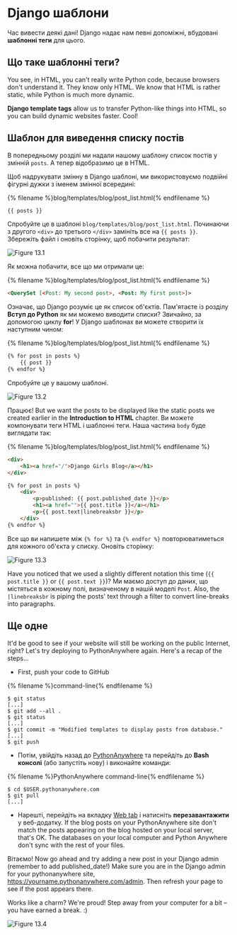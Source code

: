 # Django шаблони

Час вивести деякі дані! Django надає нам певні допоміжні, вбудовані **шаблонні теги** для цього.

## Що таке шаблонні теги?

You see, in HTML, you can't really write Python code, because browsers don't understand it. They know only HTML. We know that HTML is rather static, while Python is much more dynamic.

**Django template tags** allow us to transfer Python-like things into HTML, so you can build dynamic websites faster. Cool!

## Шаблон для виведення списку постів

В попередньому розділі ми надали нашому шаблону список постів у змінній `posts`. А тепер відобразимо це в HTML.

Щоб надрукувати змінну в Django шаблоні, ми використовуємо подвійні фігурні дужки з іменем змінної всередині:

{% filename %}blog/templates/blog/post_list.html{% endfilename %}

```html
{{ posts }}
```

Спробуйте це в шаблоні `blog/templates/blog/post_list.html`. Починаючи з другого `<div>` до третього `</div>` замініть все на `{{ posts }}`. Збережіть файл і оновіть сторінку, щоб побачити результат:

![Figure 13.1](images/step1.png)

Як можна побачити, все що ми отримали це:

{% filename %}blog/templates/blog/post_list.html{% endfilename %}

```html
<QuerySet [<Post: My second post>, <Post: My first post>]>
```

Означає, що Django розуміє це як список об'єктів. Пам'ятаєте із розділу **Вступ до Python** як ми можемо виводити списки? Звичайно, за допомогою циклу **for**! У Django шаблонах ви можете створити їх наступним чином:

{% filename %}blog/templates/blog/post_list.html{% endfilename %}

```html
{% for post in posts %}
    {{ post }}
{% endfor %}
```

Спробуйте це у вашому шаблоні.

![Figure 13.2](images/step2.png)

Працює! But we want the posts to be displayed like the static posts we created earlier in the **Introduction to HTML** chapter. Ви можете компонувати теги HTML і шаблонні теги. Наша частина `body` буде виглядати так:

{% filename %}blog/templates/blog/post_list.html{% endfilename %}

```html
<div>
    <h1><a href="/">Django Girls Blog</a></h1>
</div>

{% for post in posts %}
    <div>
        <p>published: {{ post.published_date }}</p>
        <h1><a href="">{{ post.title }}</a></h1>
        <p>{{ post.text|linebreaksbr }}</p>
    </div>
{% endfor %}
```

Все що ви напишете між `{% for %}` та `{% endfor %}` повторюватиметься для кожного об'єкта у списку. Оновіть сторінку:

![Figure 13.3](images/step3.png)

Have you noticed that we used a slightly different notation this time (`{{ post.title }}` or `{{ post.text }}`)? Ми маємо доступ до даних, що містяться в кожному полі, визначеному в нашій моделі `Post`. Also, the `|linebreaksbr` is piping the posts' text through a filter to convert line-breaks into paragraphs.

## Ще одне

It'd be good to see if your website will still be working on the public Internet, right? Let's try deploying to PythonAnywhere again. Here's a recap of the steps…

* First, push your code to GitHub

{% filename %}command-line{% endfilename %}

    $ git status
    [...]
    $ git add --all .
    $ git status
    [...]
    $ git commit -m "Modified templates to display posts from database."
    [...]
    $ git push
    

* Потім, увійдіть назад до [PythonAnywhere](https://www.pythonanywhere.com/consoles/) та перейдіть до **Bash консолі** (або запустіть нову) і виконайте команди:

{% filename %}PythonAnywhere command-line{% endfilename %}

    $ cd $USER.pythonanywhere.com
    $ git pull
    [...]
    

* Нарешті, перейдіть на вкладку [Web tab](https://www.pythonanywhere.com/web_app_setup/) і натисніть **перезавантажити** у веб-додатку. If the blog posts on your PythonAnywhere site don't match the posts appearing on the blog hosted on your local server, that's OK. The databases on your local computer and Python Anywhere don't sync with the rest of your files.

Вітаємо! Now go ahead and try adding a new post in your Django admin (remember to add published_date!) Make sure you are in the Django admin for your pythonanywhere site, https://yourname.pythonanywhere.com/admin. Then refresh your page to see if the post appears there.

Works like a charm? We're proud! Step away from your computer for a bit – you have earned a break. :)

![Figure 13.4](images/donut.png)